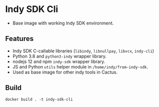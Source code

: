 # Indy SDK Cli
- Base image with working Indy SDK environment.

## Features
- Indy SDK C-callable libraries (`libindy`, `libnullpay`, `libvcx`, `indy-cli`)
- Python 3.8 and `python3-indy` wrapper library.
- nodejs 12 and npm `indy-sdk` wrapper library.
- JS and Python `utils` helper module in `/home/indy/from-indy-sdk`.
- Used as base image for other indy tools in Cactus.

## Build
```
docker build . -t indy-sdk-cli
```
